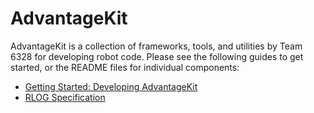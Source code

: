 # AdvantageKit

AdvantageKit is a collection of frameworks, tools, and utilities by Team 6328 for developing robot code. Please see the following guides to get started, or the README files for individual components:

* [Getting Started: Developing AdvantageKit](https://github.com/Mechanical-Advantage/AdvantageKit/blob/main/docs/START-DEVELOPING.md)
* [RLOG Specification](https://github.com/Mechanical-Advantage/AdvantageKit/blob/main/docs/RLOG-SPEC.md)